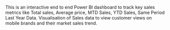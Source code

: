 This is an interactive end to end Power BI dashboard to track key sales metrics like Total sales, Average price, MTD Sales, YTD Sales, Same Period Last Year Data. Visualisation of Sales data to view customer views on mobile brands and their market sales trend. 
